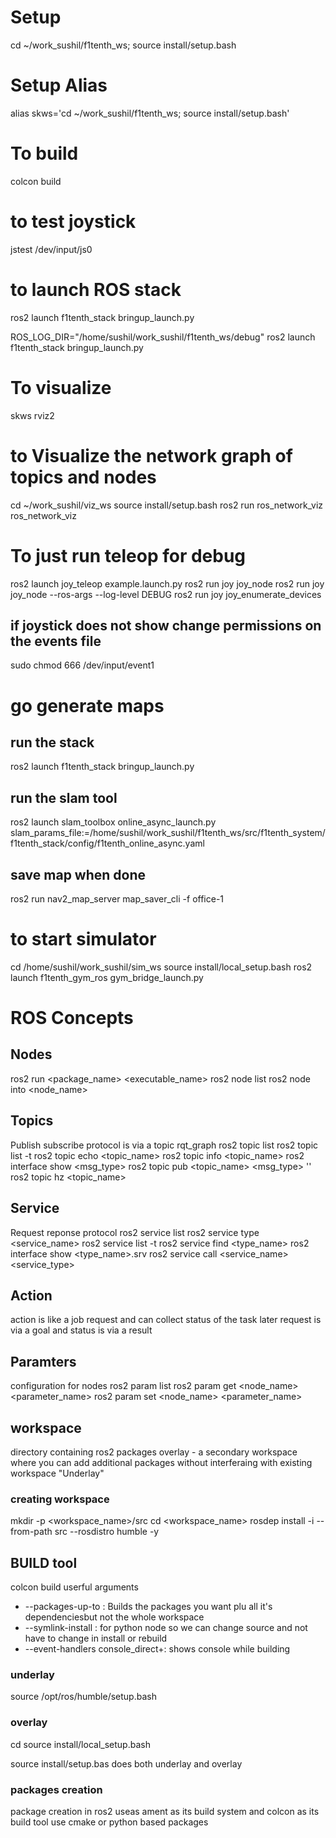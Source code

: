 # Setup 
cd ~/work_sushil/f1tenth_ws; source install/setup.bash
# Setup Alias
alias skws='cd ~/work_sushil/f1tenth_ws; source install/setup.bash'

# To build 
colcon build

# to test joystick
jstest /dev/input/js0

# to launch ROS stack
ros2 launch f1tenth_stack bringup_launch.py

ROS_LOG_DIR="/home/sushil/work_sushil/f1tenth_ws/debug" ros2 launch f1tenth_stack bringup_launch.py



# To visualize
skws
rviz2

# to Visualize the network graph of topics and nodes
cd ~/work_sushil/viz_ws
source install/setup.bash
ros2 run ros_network_viz ros_network_viz 

# To just run teleop for debug
ros2 launch joy_teleop example.launch.py
ros2 run joy joy_node
ros2 run joy joy_node --ros-args --log-level DEBUG
ros2 run joy joy_enumerate_devices
## if joystick does not show change permissions on the events file
sudo chmod 666  /dev/input/event1

# go generate maps
## run the stack
ros2 launch f1tenth_stack bringup_launch.py
## run the slam tool
ros2 launch slam_toolbox online_async_launch.py slam_params_file:=/home/sushil/work_sushil/f1tenth_ws/src/f1tenth_system/f1tenth_stack/config/f1tenth_online_async.yaml
## save map when done 
ros2 run nav2_map_server map_saver_cli -f office-1



# to start simulator
<!-- cd /home/sushil/work_sushil/f1tenth_simulator
source install/setup.bash
colcon build
export AMENT_PREFIX_PATH=$AMENT_PREFIX_PATH:/home/sushil/work_sushil/f1tenth_simulator/install/f1tenth_simulator
export LD_LIBRARY_PATH=$LD_LIBRARY_PATH:/home/sushil/work_sushil/f1tenth_simulator/install/f1tenth_simulator/lib
ros2 launch f1tenth_simulator simulator.launch -->

cd /home/sushil/work_sushil/sim_ws
source install/local_setup.bash
ros2 launch f1tenth_gym_ros gym_bridge_launch.py


# ROS Concepts
## Nodes 
ros2 run <package_name> <executable_name>
ros2 node list
ros2 node into <node_name>
## Topics
Publish subscribe protocol is via a topic
rqt_graph
ros2 topic list
ros2 topic list -t
ros2 topic echo <topic_name>
ros2 topic info <topic_name>
ros2 interface show <msg_type>
ros2 topic pub <topic_name> <msg_type> '<args>'
ros2 topic hz <topic_name>
## Service
Request reponse protocol
ros2 service list
ros2 service type <service_name>
ros2 service list -t
ros2 service find <type_name>
ros2 interface show <type_name>.srv
ros2 service call <service_name> <service_type> <arguments>

## Action
action is like a job request and can collect status of the task later 
request is via a goal and status is via a result

## Paramters
configuration for nodes
ros2 param list
ros2 param get <node_name> <parameter_name>
ros2 param set <node_name> <parameter_name> <value>

## workspace
directory containing ros2 packages
overlay - a secondary workspace where you can add additional packages without interferaing with existing workspace "Underlay"
### creating workspace
mkdir -p <workspace_name>/src
cd <workspace_name>
rosdep install -i --from-path src --rosdistro humble -y

## BUILD tool
colcon build
userful arguments 
- --packages-up-to : Builds the packages you want plu all it's dependenciesbut not the whole workspace
- --symlink-install : for python node so we can change source and not have to change in install or rebuild 
- --event-handlers console_direct+: shows console while building

### underlay 
source /opt/ros/humble/setup.bash
### overlay 
cd <workspacename>
source install/local_setup.bash 

source install/setup.bas does both underlay and overlay

### packages creation 
package creation in ros2 useas ament as its build system and colcon as its build tool
use cmake or python based packages



